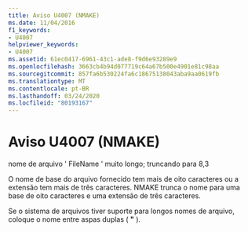 ```yaml
---
title: Aviso U4007 (NMAKE)
ms.date: 11/04/2016
f1_keywords:
- U4007
helpviewer_keywords:
- U4007
ms.assetid: 61ec0417-6961-43c1-ade8-f9d6e93289e9
ms.openlocfilehash: 3663cb4b94d077719c64a67b500e4901e81c98aa
ms.sourcegitcommit: 857fa6b530224fa6c18675138043aba9aa0619fb
ms.translationtype: MT
ms.contentlocale: pt-BR
ms.lasthandoff: 03/24/2020
ms.locfileid: "80193167"
---
```

# <a name="nmake-warning-u4007"></a>Aviso U4007 (NMAKE)

nome de arquivo ' FileName ' muito longo; truncando para 8,3

O nome de base do arquivo fornecido tem mais de oito caracteres ou a extensão tem mais de três caracteres. NMAKE trunca o nome para uma base de oito caracteres e uma extensão de três caracteres.

Se o sistema de arquivos tiver suporte para longos nomes de arquivo, coloque o nome entre aspas duplas ( **"** ).

